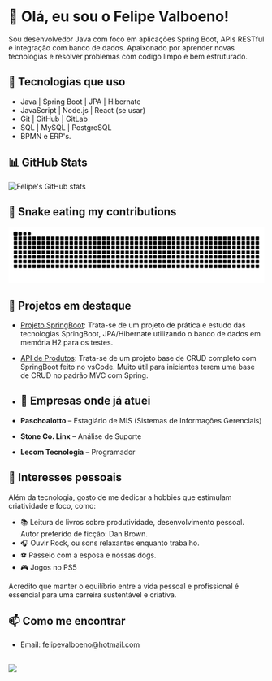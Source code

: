 # 👋 Olá, eu sou o Felipe Valboeno!
Sou desenvolvedor Java com foco em aplicações Spring Boot, APIs RESTful e integração com banco de dados. Apaixonado por aprender novas tecnologias e resolver problemas com código limpo e bem estruturado.

## 🚀 Tecnologias que uso
- Java | Spring Boot | JPA | Hibernate
- JavaScript | Node.js | React (se usar)
- Git | GitHub | GitLab
- SQL | MySQL | PostgreSQL
- BPMN e ERP's.

## 📊 GitHub Stats

![Felipe's GitHub stats](https://github-readme-stats.vercel.app/api?username=felipevalboeno&show_icons=true&theme=tokyonight)

## 🐍 Snake eating my contributions

![snake gif](https://github.com/felipevalboeno/felipevalboeno/blob/output/github-contribution-grid-snake.svg)

## 📌 Projetos em destaque
- [Projeto SpringBoot](https://github.com/felipevalboeno/workshop-springboot4-jpa): Trata-se de um projeto de prática e estudo das tecnologias SpringBoot, JPA/Hibernate utilizando o banco de dados em memória H2 para os testes.
- [API de Produtos](https://github.com/felipevalboeno/workshop-backend-restfull): Trata-se de um projeto base de CRUD completo com SpringBoot feito no vsCode. Muito útil para iniciantes terem uma base de CRUD no padrão MVC com Spring.

- ## 🏢 Empresas onde já atuei
- **Paschoalotto** – Estagiário de MIS (Sistemas de Informações Gerenciais)
- **Stone Co. Linx** – Análise de Suporte
- **Lecom Tecnologia** – Programador

## 🎯 Interesses pessoais

Além da tecnologia, gosto de me dedicar a hobbies que estimulam criatividade e foco, como:

- 📚 Leitura de livros sobre produtividade, desenvolvimento pessoal. Autor preferido de ficção: Dan Brown.
- 🎧 Ouvir Rock, ou sons relaxantes enquanto trabalho.
- ⚽ Passeio com a esposa e nossas dogs.
- 🎮 Jogos no PS5

Acredito que manter o equilíbrio entre a vida pessoal e profissional é essencial para uma carreira sustentável e criativa.

## 📫 Como me encontrar
- Email: felipevalboeno@hotmail.com
## 
<div>
  <a href="https://www.linkedin.com/in/fvalboeno/" target="_blank"><img src="https://img.shields.io/badge/-LinkedIn-%230077B5?style=for-the-badge&logo=linkedin&logoColor=white" target="_blank"></a> 
</div>
